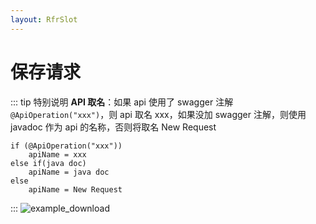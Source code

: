 ```yaml
---
layout: RfrSlot
---
```


# 保存请求

::: tip 特别说明
**API 取名**：如果 api 使用了 swagger 注解 `@ApiOperation("xxx")`，则 api 取名 xxx，如果没加 swagger 注解，则使用 javadoc 作为 api 的名称，否则将取名 New Request

```
if (@ApiOperation("xxx"))
    apiName = xxx
else if(java doc)
    apiName = java doc
else
    apiName = New Request
```

:::
![example_download](/img/saveRequest.png)
